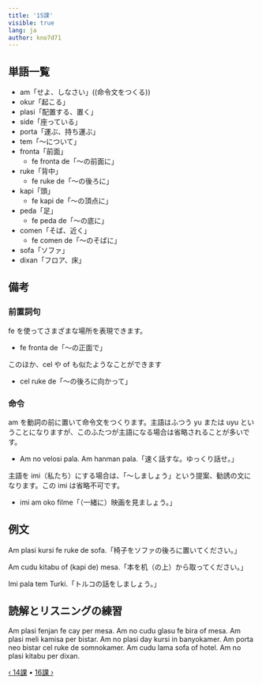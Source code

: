 ```yaml
---
title: '15課'
visible: true
lang: ja
author: kno7d71
---
```


## 単語一覧

- am「せよ、しなさい」((命令文をつくる))
- okur「起こる」
- plasi「配置する、置く」
- side「座っている」
- porta「運ぶ、持ち運ぶ」
- tem「〜について」
- fronta「前面」
	- fe fronta de「〜の前面に」
- ruke「背中」
	- fe ruke de「〜の後ろに」
- kapi「頭」
	- fe kapi de「〜の頂点に」
- peda「足」
	- fe peda de「〜の底に」
- comen「そば、近く」
	- fe comen de「〜のそばに」
- sofa「ソファ」
- dixan「フロア、床」

## 備考

### 前置詞句

fe を使ってさまざまな場所を表現できます。

- fe fronta de「〜の正面で」

このほか、cel や of も似たようなことができます

- cel ruke de「〜の後ろに向かって」

### 命令

am を動詞の前に置いて命令文をつくります。主語はふつう yu または uyu ということになりますが、このふたつが主語になる場合は省略されることが多いです。

- Am no velosi pala. Am hanman pala.「速く話すな。ゆっくり話せ。」

主語を imi（私たち）にする場合は、「〜しましょう」という提案、勧誘の文になります。この imi は省略不可です。

- imi am oko filme「（一緒に）映画を見ましょう。」

## 例文

Am plasi kursi fe ruke de sofa.「椅子をソファの後ろに置いてください。」

Am cudu kitabu of (kapi de) mesa.「本を机（の上）から取ってください。」

Imi pala tem Turki.「トルコの話をしましょう。」

## 読解とリスニングの練習

Am plasi fenjan fe cay per mesa. Am no cudu glasu fe bira of mesa. Am plasi meli kamisa per bistar. Am no plasi day kursi in banyokamer. Am porta neo bistar cel ruke de somnokamer. Am cudu lama sofa of hotel. Am no plasi kitabu per dixan. 

[&#8249; 14課](./02.darsu.14.default.jpn.md) &#8226;
[16課 &#8250;](./02.darsu.16.default.jpn.md)
